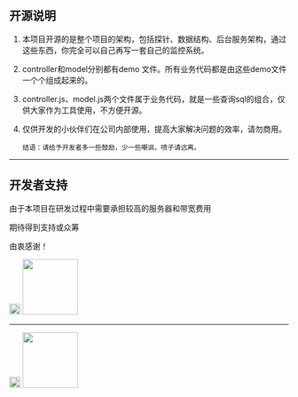 ## 开源说明

1. 本项目开源的是整个项目的架构，包括探针、数据结构、后台服务架构，通过这些东西，你完全可以自己再写一套自己的监控系统。

2. controller和model分别都有demo 文件。所有业务代码都是由这些demo文件一个个组成起来的。

3. controller.js、model.js两个文件属于业务代码，就是一些查询sql的组合，仅供大家作为工具使用，不方便开源。

4. 仅供开发的小伙伴们在公司内部使用，提高大家解决问题的效率，请勿商用。

       结语：请给予开发者多一些鼓励，少一些嘲讽，喷子请远离。

--------------
## 开发者支持

由于本项目在研发过程中需要承担较高的服务器和带宽费用

期待得到支持或众筹

由衷感谢！

<img src="https://www.webfunny.cn/resource/weixin.png" width="20" style="margin-top: 10px;"/>
<img src="https://www.webfunny.cn/resource/wx.jpg" width="100"/>

---------------------------------

<img src="https://www.webfunny.cn/resource/zhifubao.png" width="20"/>
<img src="https://www.webfunny.cn/resource/zfb.jpg" width="100"/>
